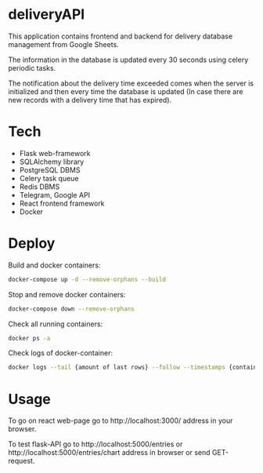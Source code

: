 # deliveryAPI
This application contains frontend and backend for delivery database management from Google Sheets.

The information in the database is updated every 30 seconds using celery periodic tasks.

The notification about the delivery time exceeded comes when the server is initialized and then every time the database is updated (In case there are new records with a delivery time that has expired).
# Tech
- Flask web-framework
- SQLAlchemy library 
- PostgreSQL DBMS
- Celery task queue
- Redis DBMS
- Telegram, Google API
- React frontend framework
- Docker
# Deploy
Build and docker containers:
```bash
docker-compose up -d --remove-orphans --build
```
Stop and remove docker containers:
```bash
docker-compose down --remove-orphans
```

Check all running containers:
```bash
docker ps -a
```
Check logs of docker-container:
```bash
docker logs --tail {amount of last rows} --follow --timestamps {container_name}
```
# Usage
To go on react web-page go to http://localhost:3000/ address in your browser.

To test flask-API go to http://localhost:5000/entries or http://localhost:5000/entries/chart address in browser or send GET-request.
